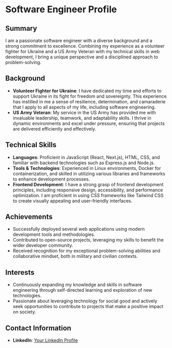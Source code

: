 # Software Engineer Profile

## Summary
I am a passionate software engineer with a diverse background and a strong commitment to excellence. Combining my experience as a volunteer fighter for Ukraine and a US Army Veteran with my technical skills in web development, I bring a unique perspective and a disciplined approach to problem-solving.

## Background
- **Volunteer Fighter for Ukraine**: I have dedicated my time and efforts to support Ukraine in its fight for freedom and sovereignty. This experience has instilled in me a sense of resilience, determination, and camaraderie that I apply to all aspects of my life, including software engineering.
- **US Army Veteran**: My service in the US Army has provided me with invaluable leadership, teamwork, and adaptability skills. I thrive in dynamic environments and excel under pressure, ensuring that projects are delivered efficiently and effectively.

## Technical Skills
- **Languages**: Proficient in JavaScript (React, Next.js), HTML, CSS, and familiar with backend technologies such as Express.js and Node.js.
- **Tools & Technologies**: Experienced in Linux environments, Docker for containerization, and skilled in utilizing various libraries and frameworks to enhance development processes.
- **Frontend Development**: I have a strong grasp of frontend development principles, including responsive design, accessibility, and performance optimization. I am proficient in using CSS frameworks like Tailwind CSS to create visually appealing and user-friendly interfaces.

## Achievements
- Successfully deployed several web applications using modern development tools and methodologies.
- Contributed to open-source projects, leveraging my skills to benefit the wider developer community.
- Received recognition for my exceptional problem-solving abilities and collaborative mindset, both in military and civilian contexts.

## Interests
- Continuously expanding my knowledge and skills in software engineering through self-directed learning and exploration of new technologies.
- Passionate about leveraging technology for social good and actively seek opportunities to contribute to projects that make a positive impact on society.

## Contact Information
- **LinkedIn**: [Your LinkedIn Profile](https://www.linkedin.com/in/anthonymeadows2000/)
